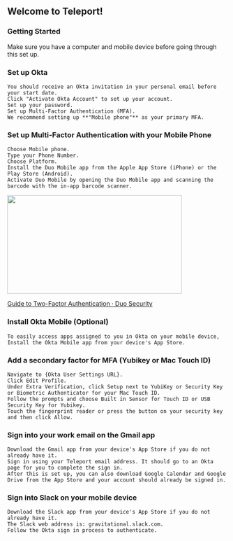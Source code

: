 ## Welcome to Teleport!

### Getting Started
Make sure you have a computer and mobile device before going through this set up.

### Set up Okta
```
You should receive an Okta invitation in your personal email before your start date. 
Click "Activate Okta Account" to set up your account. 
Set up your password.  
Set up Multi-Factor Authentication (MFA).
We recommend setting up **"Mobile phone"** as your primary MFA.
```

### Set up Multi-Factor Authentication with your Mobile Phone
```
Choose Mobile phone.
Type your Phone Number.
Choose Platform.
Install the Duo Mobile app from the Apple App Store (iPhone) or the Play Store (Android).
Activate Duo Mobile by opening the Duo Mobile app and scanning the barcode with the in-app barcode scanner.
```
<p><a href="https://guide.duo.com/enrollment?wvideo=d6kzpc5ojl"><img src="https://embed-fastly.wistia.com/deliveries/526c02cd75cde05326fa327e5b700a7ab9214ec9.jpg?image_play_button_size=2x&amp;image_crop_resized=960x540&amp;image_play_button=1&amp;image_play_button_color=63b246e0" width="400" height="225" style="width: 400px; height: 225px;"></a></p><p><a href="https://guide.duo.com/enrollment?wvideo=d6kzpc5ojl">Guide to Two-Factor Authentication · Duo Security</a></p>

### Install Okta Mobile (Optional)
```
To easily access apps assigned to you in Okta on your mobile device,
Install the Okta Mobile app from your device's App Store.
```


### Add a secondary factor for MFA (Yubikey or Mac Touch ID)
```
Navigate to {Okta User Settings URL}.
Click Edit Profile.
Under Extra Verification, click Setup next to YubiKey or Security Key or Biometric Authenticator for your Mac Touch ID.
Follow the prompts and choose Built in Sensor for Touch ID or USB Security Key for Yubikey.
Touch the fingerprint reader or press the button on your security key and then click Allow.
```


### Sign into your work email on the Gmail app
```
Download the Gmail app from your device's App Store if you do not already have it.
Sign in using your Teleport email address. It should go to an Okta page for you to complete the sign in.
After this is set up, you can also download Google Calendar and Google Drive from the App Store and your account should already be signed in.
```

### Sign into Slack on your mobile device
```
Download the Slack app from your device's App Store if you do not already have it.
The Slack web address is: gravitational.slack.com.
Follow the Okta sign in process to authenticate.
```